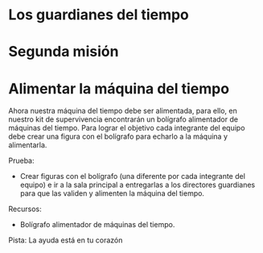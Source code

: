 
# Los guardianes del tiempo 
# Segunda misión


 
<h1> Alimentar la máquina del tiempo </h2>

Ahora nuestra máquina del tiempo debe ser alimentada, para ello, en nuestro  kit de supervivencia encontrarán un bolígrafo alimentador de máquinas del tiempo. Para lograr el objetivo cada integrante del equipo debe crear una figura con el bolígrafo para echarlo a la máquina y alimentarla. 

Prueba: 

<ul>
    <li>Crear figuras con el bolígrafo (una diferente por cada integrante del equipo) e ir a la sala principal a entregarlas a los directores guardianes para que las validen y alimenten la máquina del tiempo.</li>
</ul>

Recursos: 

<ul>
    <li>Bolígrafo alimentador de máquinas del tiempo.
 </li>
</ul>


Pista: La ayuda está en tu corazón
